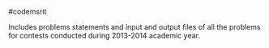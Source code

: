 #codemsrit

Includes problems statements and input and output files of all the problems for contests conducted during 2013-2014 academic year.
